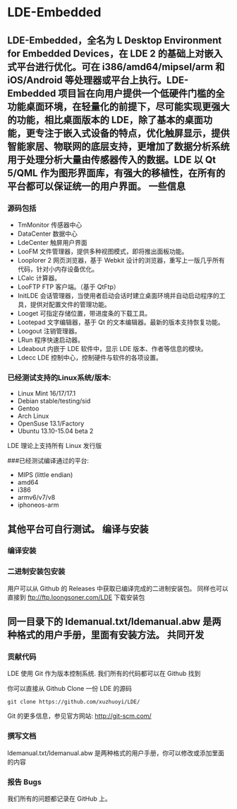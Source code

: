 LDE-Embedded
===
LDE-Embedded，全名为 L Desktop Environment for Embedded Devices，在 LDE 2 的基础上对嵌入式平台进行优化。可在 i386/amd64/mipsel/arm 和 iOS/Android 等处理器或平台上执行。LDE-Embedded 项目旨在向用户提供一个低硬件门槛的全功能桌面环境，在轻量化的前提下，尽可能实现更强大的功能，相比桌面版本的 LDE，除了基本的桌面功能，更专注于嵌入式设备的特点，优化触屏显示，提供智能家居、物联网的底层支持，更增加了数据分析系统用于处理分析大量由传感器传入的数据。LDE 以 Qt 5/QML 作为图形界面库，有强大的移植性，在所有的平台都可以保证统一的用户界面。
一些信息
---
### 源码包括
* TmMonitor 传感器中心
* DataCenter 数据中心
* LdeCenter 触屏用户界面
* LooFM 文件管理器，提供多种视图模式，即将推出面板功能。
* Looplorer 2 网页浏览器，基于 Webkit 设计的浏览器，重写上一版几乎所有代码，针对小内存设备优化。
* LCalc 计算器。
* LooFTP FTP 客户端。（基于 QtFtp）
* InitLDE 会话管理器，当使用者启动会话时建立桌面环境并自动启动程序的工具，提供对配置文件的管理功能。
* Looget 可指定存储位置，带进度条的下载工具。
* Lootepad 文字编辑器，基于 Qt 的文本编辑器。最新的版本支持恢复功能。
* Loogout 注销管理器。
* LRun 程序快速启动器。
* Ldeabout 内嵌于 LDE 软件中，显示 LDE 版本、作者等信息的模块。
* Ldecc LDE 控制中心，控制硬件与软件的各项设置。

### 已经测试支持的Linux系统/版本:
* Linux Mint 16/17/17.1
* Debian stable/testing/sid
* Gentoo
* Arch Linux
* OpenSuse 13.1/Factory
* Ubuntu 13.10-15.04 beta 2

LDE 理论上支持所有 Linux 发行版

###已经测试编译通过的平台:
* MIPS (little endian)
* amd64
* i386
* armv6/v7/v8
* iphoneos-arm

其他平台可自行测试。
编译与安装
---
### 编译安装


### 二进制安装包安装
用户可以从 Github 的 Releases 中获取已编译完成的二进制安装包。
同样也可以直接到 ftp://ftp.loongsoner.com/LDE 下载安装包

同一目录下的 ldemanual.txt/ldemanual.abw 是两种格式的用户手册，里面有安装方法。
共同开发
---
### 贡献代码
LDE 使用 Git 作为版本控制系统. 我们所有的代码都可以在 Github 找到

你可以直接从 Github Clone 一份 LDE 的源码

    git clone https://github.com/xuzhuoyi/LDE/
Git 的更多信息，参见官方网站: http://git-scm.com/
### 撰写文档
ldemanual.txt/ldemanual.abw 是两种格式的用户手册，你可以修改或添加里面的内容
### 报告 Bugs
我们所有的问题都记录在 GitHub 上。
